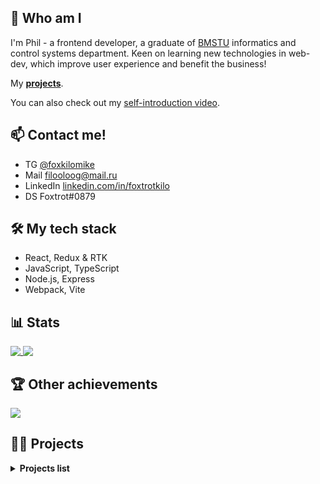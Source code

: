 ## :bow: Who am I
I'm Phil - a frontend developer, a graduate of [BMSTU](https://www.bmstu.ru/) informatics and control systems department. Keen on learning new technologies in web-dev, which improve user experience and benefit the business!

My **[projects](#trophy-other-achievements)**.

You can also check out my [self-introduction video](https://www.youtube.com/watch?v=mdsK340TMpw).

## :mailbox: Contact me!
- TG [@foxkilomike](https://t.me/foxkilomike)
- Mail <a href="mailto:filooloog@mail.ru">filooloog@mail.ru</a>
- LinkedIn [linkedin.com/in/foxtrotkilo](https://www.linkedin.com/in/foxtrotkilo)
- DS Foxtrot#0879

## 🛠 My tech stack
- React, Redux & RTK
- JavaScript, TypeScript
- Node.js, Express
- Webpack, Vite

## :bar_chart: Stats

<a href="https://github.com/anuraghazra/github-readme-stats">
  <img align="top" src="https://github-readme-stats-yca3.vercel.app/api?username=foxtrotkilomike&show_icons=true&hide_rank=true&hide=stars&count_private=true&theme=flag-india&bg_color=00000000" />
</a>
<a href="https://github.com/anuraghazra/github-readme-stats">
  <img align="top" src="https://github-readme-stats-yca3.vercel.app/api/top-langs/?username=foxtrotkilomike&layout=compact&theme=flag-india&bg_color=00000000" />
</a>

## :trophy: Other achievements
<a href="https://www.codewars.com/users/foxtrotkilomike">
  <img src="https://www.codewars.com/users/foxtrotkilomike/badges/small">
</a>

## 👨‍💻 Projects

<details>
<summary><b>Projects list</b></summary>

## Project Management App

An application which helps a team of developers to track project's tasks.

- [Repository](https://github.com/foxtrotkilomike/project-management-app)
- [Deploy](https://dashing-phoenix-851f28.netlify.app/)

<br>
<img width="571" alt="image" src="https://user-images.githubusercontent.com/83244224/206625049-5e03731f-3fa1-431a-8d0b-726ea0e61f8d.png">

### Tech stack
- React
- TypeScript
- React Router
- React Bootstrap, SASS
- React Hook Form
- React Beautiful DnD
- Vite

### Features
- boards display in a grid with a board preview
    - accessible confirmation modal window on creation, editing, and deletion of a board, a column, a task
- drag & drop for tasks reordering, moving to other columns, and columns reordering
- user registration, authentication & authorization
- editing & deletion of a user profile
- accessible log-in forms with validation
- routes protection
- redirects to the Main page on log-in, or when a user's token expires, or when a user is logged in and tries to reach the log-in form
- a column with a scrollbar in case of tasks overflow
- a header with a changing set of buttons:
    - "Sign up" & "Sign in" for unregistered users,
    - "Create board", "Edit Profile", "Main page", and "Sign out" for logged-in users
- custom 404 page
- custom scrollbars
- user-friendly toast notifications
- adaptive & responsive layout, burger menu


## RS Recipes

A recipe portal, a clone of [allrecipes.com](https://www.allrecipes.com/). 

- [Repository](https://github.com/kravchuk-st/rs-clone)
- [Deploy](https://kravchuk-st.github.io/rs-clone/)
<br>
<img width="571" alt="image" src="https://user-images.githubusercontent.com/83244224/214542353-cdb2b192-642e-46e2-bd34-24dcfa6ee6d7.png">

### Tech stack
#### Frontend
- TypeScript
- noUiSlider, SwiperJS
- SASS
- Webpack

#### Backend
- NodeJS (Express JS) + MongoDB (mongoose)
- [open API](https://github.com/public-apis/public-apis) + [Recipes API](https://spoonacular.com/food-api) is used as a data source

### Features
#### Frontend
- user registration, authentication & authorization, a user session is saved; forms with validation
- the main page contains quick access blocks to recipes categories
- the recipes page has dozens of filters, several sorting options, and a search bar to find suitable recipes
- recipes constructor shows relevant recipes, which can be cooked with the ingredients you have
- article page has relevant recipes at the end of the page
- add recipe and article to favorite or save for later by clicking on a bookmark or a heart icon - *for registered users*
- watch (and modify) saved and favorite articles and recipes, as well as products and a shopping list on the user profile page
- adaptive & responsive layout, burger menu

#### Backend
- implemented REST API with GET/POST requests handling
- API documentation is implemented (using openAPI 3.0)
- implemented MVC pattern (DB entities are divided to model, router, service)
- user registration, authentication & authorization with JWT tokens + cookies
- configured CORS settings and correct error handling, implemented custom error object and custom error messages, grouped in configs

## Virtual keyboard
	
A virtual keyboard, which represents physical keys pressing and can be used to type via the UI.

- [Repository](https://github.com/foxtrotkilomike/virtual-keyboard)
- [Deploy](https://foxtrotkilomike.github.io/virtual-keyboard/)
<br>
<img width="571" alt="image" src="https://user-images.githubusercontent.com/83244224/167428508-0fdb6745-9cdd-4775-87d6-5e1a1d4e914c.png">

### Tech stack
- vanilla JavaScript bundled with Webpack

### Features
- keys highlighting while pressing physical buttons
- text navigation using arrow keys
- clearing the text field on pressing a cross icon
- expanding text field within certain limits
- layout changes on language change and on special keys press (CapsLock, Shift...)
- responsive design
- *an easter egg on pressing `Win` key*
	
## Pet shelter

A two-page site of pets' shelter.
	
- [Repository](https://github.com/foxtrotkilomike/Pet-haven)
- [Deploy](https://rolling-scopes-school.github.io/foxtrotkilomike-JSFE2022Q1/shelter/)
<br>
<img width="571" alt="image" src="https://user-images.githubusercontent.com/83244224/214547537-24e078f7-1e0e-493f-8078-626f0074131d.png">

### Tech stack
- JavaScript
- SASS

### Features
- a burger menu
- a custom slider
- a custom pagination
- an adaptive design
- interactive elements with hover effects
- a smooth scroll
	
## Cars asynchronous race game
A task to practice asynchronous requests for cars' race and detecting winners.

- [Repository](https://github.com/foxtrotkilomike/async-race)
- [Deploy](https://rolling-scopes-school.github.io/foxtrotkilomike-JSFE2022Q1/async-race/) (**Note**: to be able to watch working version ones need to start up a local server with cars data. The code and instructions can be found **[here](https://github.com/mikhama/async-race-api).**)
<br>
<br>
<img width="571" alt="image" src="https://user-images.githubusercontent.com/83244224/184881481-89593f9b-1d40-45a4-ba07-0116957b21b4.png">

### Tech stack
- TypeScript, bundled with Webpack
- SASS

### Features
- cars generation & updating with a name and a color, also a random generation of 100 cars to start the app quickly from scratch
- starting/stopping & position reset for all the cars on the current page (implemented via `fetch` requests)
- starting/stopping a particular car
- a car stops if an HTTP 500 status code is returned
- a winner detection
- a pagination
- the winners page gets updated via an HTTP query
	
## Online keyboard store

An online store with filtering, sorting, and searching for keyboards.
	
- [Repository](https://github.com/foxtrotkilomike/keyboard-store)
- [Deploy](https://rolling-scopes-school.github.io/foxtrotkilomike-JSFE2022Q1/online-store/)
<br>
<img width="571" alt="image" src="https://user-images.githubusercontent.com/83244224/179624000-93d8095e-dcec-46f1-98ce-e385766fbc73.png">

### Tech stack
- TypeScript bundled with Webpack
- SASS
- Jest

### Features
- goods filtering by multiple criteria
- goods sorting and search
- dynamic cards generation
- adding of goods to the cart
- adaptive design
	
## JS mini projects

- [Repository](https://github.com/foxtrotkilomike/JS-mini-projects)
<img width="571" alt="image" src="https://user-images.githubusercontent.com/83244224/192508435-06db58de-fa6d-41c4-9f48-5b4187be63b3.png">
<br>
<br>
	
4 mini-projects in JavaScript:
1. [A photographer's landing page](https://foxtrotkilomike.github.io/JS-mini-projects/portfolio/)
2. [An audio player](https://foxtrotkilomike.github.io/JS-mini-projects/audio-player/) (media usage in a browser)
3. [Images gallery](https://foxtrotkilomike.github.io/JS-mini-projects/image-galery/) (a work with an API)
4. [A browser game](https://foxtrotkilomike.github.io/JS-mini-projects/random-game/) (a runner game with JavaScript)\
	

#### More projects could be found in my 👉 [github respositories](https://github.com/foxtrotkilomike?tab=repositories)
</details>

<!--
**foxtrotkilomike/foxtrotkilomike** is a ✨ _special_ ✨ repository because its `README.md` (this file) appears on your GitHub profile.

Here are some ideas to get you started:

- 🔭 I’m currently working on ...
- 🌱 I’m currently learning ...
- 👯 I’m looking to collaborate on ...
- 🤔 I’m looking for help with ...
- 💬 Ask me about ...
- 📫 How to reach me: ...
- 😄 Pronouns: ...
- ⚡ Fun fact: ...
-->
